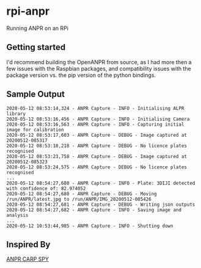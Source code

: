 # rpi-anpr
Running ANPR on an RPi

## Getting started
I'd recommend building the OpenANPR from source, as I had more then a few issues with the Raspbian packages, and compatibility issues with the package version vs. the pip version of the python bindings.


## Sample Output
```
2020-05-12 08:53:14,324 - ANPR Capture - INFO - Initialising ALPR library
2020-05-12 08:53:16,456 - ANPR Capture - INFO - Initialising Camera
2020-05-12 08:53:16,563 - ANPR Capture - INFO - Capturing initial image for calibration
2020-05-12 08:53:17,603 - ANPR Capture - DEBUG - Image captured at 20200512-085317
2020-05-12 08:53:18,218 - ANPR Capture - DEBUG - No licence plates recognised
2020-05-12 08:53:23,758 - ANPR Capture - DEBUG - Image captured at 20200512-085323
2020-05-12 08:53:24,575 - ANPR Capture - DEBUG - No licence plates recognised
...
2020-05-12 08:54:27,680 - ANPR Capture - INFO - Plate: 3DIJI detected with confidence of: 82.974052
2020-05-12 08:54:27,680 - ANPR Capture - DEBUG - Moving /run/ANPR/latest.jpg to /run/ANPR/IMG_20200512-085426
2020-05-12 08:54:27,681 - ANPR Capture - DEBUG - Writing json outputs
2020-05-12 08:54:27,682 - ANPR Capture - INFO - Saving image and analysis
...
2020-05-12 10:53:44,985 - ANPR Capture - INFO - Shutting down
```
## Inspired By
[ANPR CARP SPY](https://magpi.raspberrypi.org/articles/anpr-car-spy-raspberry-pi)
